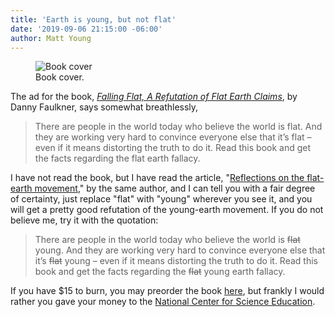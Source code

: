 ```yaml
---
title: 'Earth is young, but not flat'
date: '2019-09-06 21:15:00 -06:00'
author: Matt Young
---
```

<figure>
<img src="/PT/uploads/2019/Faulkner_Flat_Earth.jpg" alt="Book cover"/>
<figcaption>Book cover.</figcaption>
</figure>

The ad for the book, <a href="https://answersingenesis.org/store/product/falling-flat/?sku=10-2-519"><i>Falling Flat, A Refutation of Flat Earth Claims</i></a>, by Danny Faulkner, says somewhat breathlessly,

<blockquote>There are people in the world today who believe the world is flat. And they are working very hard to convince everyone else that it’s flat – even if it means distorting the truth to do it. Read this book and get the facts regarding the flat earth fallacy.</blockquote>

I have not read the book, but I have read the article, "<a href="https://answersingenesis.org/astronomy/earth/reflections-flat-earth-movement/">Reflections on the flat-earth movement</a>," by the same author, and I can tell you with a fair degree of certainty, just replace "flat" with "young" wherever you see it, and you will get a pretty good refutation of the young-earth movement. If you do not believe me, try it with the quotation:

<blockquote>There are people in the world today who believe the world is <strike>flat</strike> young. And they are working very hard to convince everyone else that it’s <strike>flat</strike> young – even if it means distorting the truth to do it. Read this book and get the facts regarding the <strike>flat</strike> young earth fallacy.</blockquote>

If you have $15 to burn, you may preorder the book <a href="https://answersingenesis.org/store/product/falling-flat/?sku=10-2-519">here</a>, but frankly I would rather you gave your money to the <a href="https://ncse.com/">National Center for Science Education</a>.
